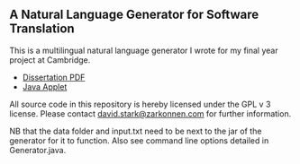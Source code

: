 ## A Natural Language Generator for Software Translation

This is a multilingual natural language generator I wrote for my final year project at Cambridge.

* [Dissertation PDF](http://zarkonnen.com/static/bumble/media/uploads/Natural_Language_Generator_-_David_Stark.pdf)
* [Java Applet](http://beardy.pod.me.uk/applet.html)

All source code in this repository is hereby licensed under the GPL v 3 license. Please contact david.stark@zarkonnen.com for further information.

NB that the data folder and input.txt need to be next to the jar of the generator for it to function. Also see command line options detailed in Generator.java.
